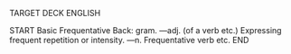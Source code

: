 TARGET DECK
ENGLISH

START
Basic
Frequentative
Back: gram. —adj. (of a verb etc.) Expressing frequent repetition or intensity. —n. Frequentative verb etc.
END
